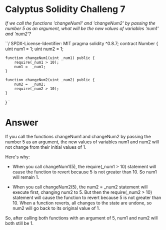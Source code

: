 # Calyptus Solidity Challeng 7
*If we call the functions 'changeNum1' and 'changeNum2' by passing the number 5 as an argument, what will be the new values of variables 'num1' and 'num2'?*

``/ SPDX-License-Identifier: MIT
pragma solidity ^0.8.7;
contract Number {
    uint num1 = 1;
    uint num2 = 1;

    function changeNum1(uint _num1) public {
        require(_num1 > 10);
        num1 =  _num1;
    }

    function changeNum2(uint _num2) public {
        num2 =  _num2;
        require(_num2 > 10);
    }
}
`
# Answer
If you call the functions changeNum1 and changeNum2 by passing the number 5 as an argument, the new values of variables num1 and num2 will not change from their initial values of 1.

Here's why:

- When you call changeNum1(5), the require(_num1 > 10) statement will cause the function to revert because 5 is not greater than 10. So num1 will remain 1.

- When you call changeNum2(5), the num2 = _num2 statement will execute first, changing num2 to 5. But then the require(_num2 > 10) statement will cause the function to revert because 5 is not greater than 10. When a function reverts, all changes to the state are undone, so num2 will go back to its original value of 1.

So, after calling both functions with an argument of 5, num1 and num2 will both still be 1.